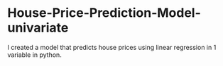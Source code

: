# House-Price-Prediction-Model-univariate
I created a model that predicts house prices using linear regression in 1 variable in python.
